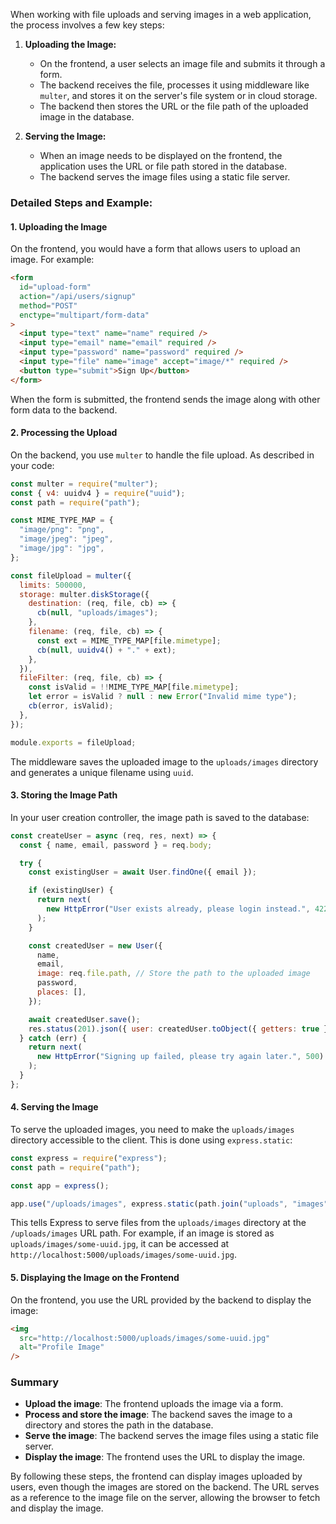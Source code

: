 When working with file uploads and serving images in a web application, the process involves a few key steps:

1. **Uploading the Image:**

   - On the frontend, a user selects an image file and submits it through a form.
   - The backend receives the file, processes it using middleware like `multer`, and stores it on the server's file system or in cloud storage.
   - The backend then stores the URL or the file path of the uploaded image in the database.

2. **Serving the Image:**
   - When an image needs to be displayed on the frontend, the application uses the URL or file path stored in the database.
   - The backend serves the image files using a static file server.

### Detailed Steps and Example:

#### 1. Uploading the Image

On the frontend, you would have a form that allows users to upload an image. For example:

```html
<form
  id="upload-form"
  action="/api/users/signup"
  method="POST"
  enctype="multipart/form-data"
>
  <input type="text" name="name" required />
  <input type="email" name="email" required />
  <input type="password" name="password" required />
  <input type="file" name="image" accept="image/*" required />
  <button type="submit">Sign Up</button>
</form>
```

When the form is submitted, the frontend sends the image along with other form data to the backend.

#### 2. Processing the Upload

On the backend, you use `multer` to handle the file upload. As described in your code:

```javascript
const multer = require("multer");
const { v4: uuidv4 } = require("uuid");
const path = require("path");

const MIME_TYPE_MAP = {
  "image/png": "png",
  "image/jpeg": "jpeg",
  "image/jpg": "jpg",
};

const fileUpload = multer({
  limits: 500000,
  storage: multer.diskStorage({
    destination: (req, file, cb) => {
      cb(null, "uploads/images");
    },
    filename: (req, file, cb) => {
      const ext = MIME_TYPE_MAP[file.mimetype];
      cb(null, uuidv4() + "." + ext);
    },
  }),
  fileFilter: (req, file, cb) => {
    const isValid = !!MIME_TYPE_MAP[file.mimetype];
    let error = isValid ? null : new Error("Invalid mime type");
    cb(error, isValid);
  },
});

module.exports = fileUpload;
```

The middleware saves the uploaded image to the `uploads/images` directory and generates a unique filename using `uuid`.

#### 3. Storing the Image Path

In your user creation controller, the image path is saved to the database:

```javascript
const createUser = async (req, res, next) => {
  const { name, email, password } = req.body;

  try {
    const existingUser = await User.findOne({ email });

    if (existingUser) {
      return next(
        new HttpError("User exists already, please login instead.", 422)
      );
    }

    const createdUser = new User({
      name,
      email,
      image: req.file.path, // Store the path to the uploaded image
      password,
      places: [],
    });

    await createdUser.save();
    res.status(201).json({ user: createdUser.toObject({ getters: true }) });
  } catch (err) {
    return next(
      new HttpError("Signing up failed, please try again later.", 500)
    );
  }
};
```

#### 4. Serving the Image

To serve the uploaded images, you need to make the `uploads/images` directory accessible to the client. This is done using `express.static`:

```javascript
const express = require("express");
const path = require("path");

const app = express();

app.use("/uploads/images", express.static(path.join("uploads", "images")));
```

This tells Express to serve files from the `uploads/images` directory at the `/uploads/images` URL path. For example, if an image is stored as `uploads/images/some-uuid.jpg`, it can be accessed at `http://localhost:5000/uploads/images/some-uuid.jpg`.

#### 5. Displaying the Image on the Frontend

On the frontend, you use the URL provided by the backend to display the image:

```html
<img
  src="http://localhost:5000/uploads/images/some-uuid.jpg"
  alt="Profile Image"
/>
```

### Summary

- **Upload the image**: The frontend uploads the image via a form.
- **Process and store the image**: The backend saves the image to a directory and stores the path in the database.
- **Serve the image**: The backend serves the image files using a static file server.
- **Display the image**: The frontend uses the URL to display the image.

By following these steps, the frontend can display images uploaded by users, even though the images are stored on the backend. The URL serves as a reference to the image file on the server, allowing the browser to fetch and display the image.
